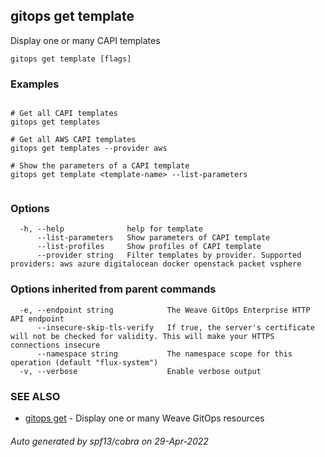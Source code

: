 ## gitops get template

Display one or many CAPI templates

```
gitops get template [flags]
```

### Examples

```

# Get all CAPI templates
gitops get templates

# Get all AWS CAPI templates
gitops get templates --provider aws

# Show the parameters of a CAPI template
gitops get template <template-name> --list-parameters
		
```

### Options

```
  -h, --help              help for template
      --list-parameters   Show parameters of CAPI template
      --list-profiles     Show profiles of CAPI template
      --provider string   Filter templates by provider. Supported providers: aws azure digitalocean docker openstack packet vsphere
```

### Options inherited from parent commands

```
  -e, --endpoint string            The Weave GitOps Enterprise HTTP API endpoint
      --insecure-skip-tls-verify   If true, the server's certificate will not be checked for validity. This will make your HTTPS connections insecure
      --namespace string           The namespace scope for this operation (default "flux-system")
  -v, --verbose                    Enable verbose output
```

### SEE ALSO

* [gitops get](gitops_get.md)	 - Display one or many Weave GitOps resources

###### Auto generated by spf13/cobra on 29-Apr-2022
